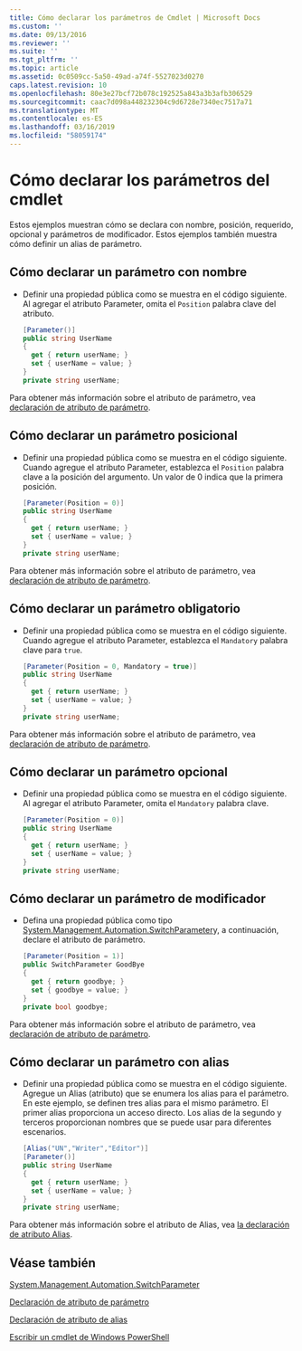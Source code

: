 ```yaml
---
title: Cómo declarar los parámetros de Cmdlet | Microsoft Docs
ms.custom: ''
ms.date: 09/13/2016
ms.reviewer: ''
ms.suite: ''
ms.tgt_pltfrm: ''
ms.topic: article
ms.assetid: 0c0509cc-5a50-49ad-a74f-5527023d0270
caps.latest.revision: 10
ms.openlocfilehash: 80e3e27bcf72b078c192525a843a3b3afb306529
ms.sourcegitcommit: caac7d098a448232304c9d6728e7340ec7517a71
ms.translationtype: MT
ms.contentlocale: es-ES
ms.lasthandoff: 03/16/2019
ms.locfileid: "58059174"
---
```

# <a name="how-to-declare-cmdlet-parameters"></a>Cómo declarar los parámetros del cmdlet

Estos ejemplos muestran cómo se declara con nombre, posición, requerido, opcional y parámetros de modificador. Estos ejemplos también muestra cómo definir un alias de parámetro.

## <a name="how-to-declare-a-named-parameter"></a>Cómo declarar un parámetro con nombre

- Definir una propiedad pública como se muestra en el código siguiente. Al agregar el atributo Parameter, omita el `Position` palabra clave del atributo.

    ```csharp
    [Parameter()]
    public string UserName
    {
      get { return userName; }
      set { userName = value; }
    }
    private string userName;
    ```

Para obtener más información sobre el atributo de parámetro, vea [declaración de atributo de parámetro](./parameter-attribute-declaration.md).

## <a name="how-to-declare-a-positional-parameter"></a>Cómo declarar un parámetro posicional

- Definir una propiedad pública como se muestra en el código siguiente. Cuando agregue el atributo Parameter, establezca el `Position` palabra clave a la posición del argumento. Un valor de 0 indica que la primera posición.

    ```csharp
    [Parameter(Position = 0)]
    public string UserName
    {
      get { return userName; }
      set { userName = value; }
    }
    private string userName;
    ```

Para obtener más información sobre el atributo de parámetro, vea [declaración de atributo de parámetro](./parameter-attribute-declaration.md).

## <a name="how-to-declare-a-mandatory-parameter"></a>Cómo declarar un parámetro obligatorio

- Definir una propiedad pública como se muestra en el código siguiente. Cuando agregue el atributo Parameter, establezca el `Mandatory` palabra clave para `true`.

    ```csharp
    [Parameter(Position = 0, Mandatory = true)]
    public string UserName
    {
      get { return userName; }
      set { userName = value; }
    }
    private string userName;
    ```

Para obtener más información sobre el atributo de parámetro, vea [declaración de atributo de parámetro](./parameter-attribute-declaration.md).

## <a name="how-to-declare-an-optional-parameter"></a>Cómo declarar un parámetro opcional

- Definir una propiedad pública como se muestra en el código siguiente. Al agregar el atributo Parameter, omita el `Mandatory` palabra clave.

    ```csharp
    [Parameter(Position = 0)]
    public string UserName
    {
      get { return userName; }
      set { userName = value; }
    }
    private string userName;
    ```

## <a name="how-to-declare-a-switch-parameter"></a>Cómo declarar un parámetro de modificador

- Defina una propiedad pública como tipo [System.Management.Automation.SwitchParameter](/dotnet/api/System.Management.Automation.SwitchParameter)y, a continuación, declare el atributo de parámetro.

    ```csharp
    [Parameter(Position = 1)]
    public SwitchParameter GoodBye
    {
      get { return goodbye; }
      set { goodbye = value; }
    }
    private bool goodbye;
    ```

Para obtener más información sobre el atributo de parámetro, vea [declaración de atributo de parámetro](./parameter-attribute-declaration.md).

## <a name="how-to-declare-a-parameter-with-aliases"></a>Cómo declarar un parámetro con alias

- Definir una propiedad pública como se muestra en el código siguiente. Agregue un Alias (atributo) que se enumera los alias para el parámetro. En este ejemplo, se definen tres alias para el mismo parámetro. El primer alias proporciona un acceso directo. Los alias de la segundo y terceros proporcionan nombres que se puede usar para diferentes escenarios.

    ```csharp
    [Alias("UN","Writer","Editor")]
    [Parameter()]
    public string UserName
    {
      get { return userName; }
      set { userName = value; }
    }
    private string userName;
    ```

Para obtener más información sobre el atributo de Alias, vea [la declaración de atributo Alias](./alias-attribute-declaration.md).

## <a name="see-also"></a>Véase también

[System.Management.Automation.SwitchParameter](/dotnet/api/System.Management.Automation.SwitchParameter)

[Declaración de atributo de parámetro](./parameter-attribute-declaration.md)

[Declaración de atributo de alias](./alias-attribute-declaration.md)

[Escribir un cmdlet de Windows PowerShell](./writing-a-windows-powershell-cmdlet.md)
